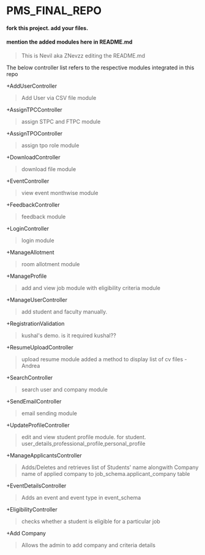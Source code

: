 # PMS_FINAL_REPO

#### fork this project. add your files.
#### mention the added modules here in README.md


>This is Nevil aka ZNevzz editing the README.md

The below controller list refers to the respective modules integrated in this repo

+AddUserController
>Add User via CSV file module

+AssignTPCController
>assign STPC and FTPC module

+AssignTPOController
>assign tpo role module

+DownloadController
>download file module

+EventController
>view event monthwise module

+FeedbackController
>feedback module

+LoginController
>login module

+ManageAllotment
>room allotment module

+ManageProfile
>add and view job module with eligibility criteria module

+ManageUserController
>add student and faculty manually.

+RegistrationValidation
>kushal's demo. is it required kushal??

+ResumeUploadController
>upload resume module
>added a method to display list of cv files  - Andrea

+SearchController
>search user and company module

+SendEmailController
>email sending module

+UpdateProfileController
>edit and view student profile module. for student. user_details,professional_profile,personal_profile

+ManageApplicantsController
>Adds/Deletes and retrieves list of Students' name alongwith Company name of applied company to job_schema.applicant_company table

+EventDetailsController
>Adds an event and event type in event_schema

+EligibilityController
>checks whether a student is eligible for a particular job

+Add Company
>Allows the admin to add company and criteria details



